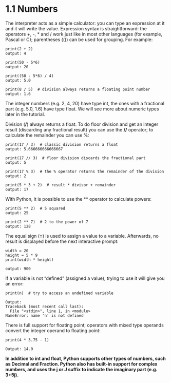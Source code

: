 # 1.1 Numbers

The interpreter acts as a simple calculator: you can type an expression at it and it will write the value. Expression syntax is straightforward: the operators +, -, * and / work just like in most other languages (for example, Pascal or C); parentheses (()) can be used for grouping. For example:
```
print(2 + 2)
output: 4
```
```
print(50 - 5*6)
output: 20
```
```
print((50 - 5*6) / 4)
output: 5.0
```
```
print(8 / 5)  # division always returns a floating point number
output: 1.6
```

The integer numbers (e.g. 2, 4, 20) have type int, the ones with a fractional part (e.g. 5.0, 1.6) have type float. We will see more about numeric types later in the tutorial.


Division (**/**) always returns a float. To do floor division and get an integer result (discarding any fractional result) you can use the **//** operator; to calculate the remainder you can use %:
```
print(17 / 3)  # classic division returns a float
output: 5.666666666666667
```
```
print(17 // 3)  # floor division discards the fractional part
output: 5
```
```
print(17 % 3)  # the % operator returns the remainder of the division
output: 2
```
```
print(5 * 3 + 2)  # result * divisor + remainder
output: 17
```

With Python, it is possible to use the ** operator to calculate powers:
```
print(5 ** 2)  # 5 squared
output: 25
```
```
print(2 ** 7)  # 2 to the power of 7
output: 128
```

The equal sign (**=**) is used to assign a value to a variable. Afterwards, no result is displayed before the next interactive prompt:
```
width = 20
height = 5 * 9
print(width * height)

output: 900
```

If a variable is not “defined” (assigned a value), trying to use it will give you an error:
```
print(n)  # try to access an undefined variable

Output:
Traceback (most recent call last):
  File "<stdin>", line 1, in <module>
NameError: name 'n' is not defined
```

There is full support for floating point; operators with mixed type operands convert the integer operand to floating point:
```
print(4 * 3.75 - 1)

Output: 14.0
```

**In addition to int and float, Python supports other types of numbers, such as Decimal and Fraction. Python also has built-in support for complex numbers, and uses the j or J suffix to indicate the imaginary part (e.g. 3+5j).**
